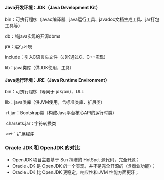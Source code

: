 #### Java开发环境：JDK（Java Development Kit）

bin：可执行程序（javac编译器、java运行工具、javadoc文档生成工具、jar打包工具等）

db：纯java实现的开源dbms

jre：运行环境

include：引入C语言头文件（JDK通过C、C++实现）

lib：java类库（供JDK使用，工具）



#### Java运行环境：JRE（Java Runtime Environment）

bin：可执行程序（等同于 jdk/bin）、DLL

lib：java类库（供JVM使用，含标准类库、扩展类）

​		rt.jar：Bootstrap类（构成Java平台核心API的运行时类）

​		charsets.jar：字符转换类

​		ext：扩展程序



### Oracle JDK 和 OpenJDK 的对比

- OpenJDK 项目主要基于 Sun 捐赠的 HotSpot 源代码，完全开源；
- Oracle JDK 是 OpenJDK 的一个实现，并不是完全开源的（含商业功能）；
- Oracle JDK 比 OpenJDK 更稳定，响应性和 JVM 性能方面更好；